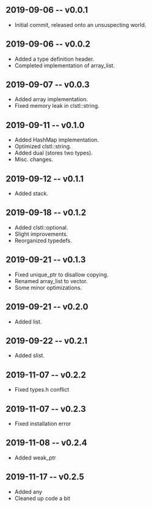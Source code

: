 ## 2019-09-06 -- v0.0.1

* Initial commit, released onto an unsuspecting world.

## 2019-09-06 -- v0.0.2

* Added a type definition header.
* Completed implementation of array_list.

## 2019-09-07 -- v0.0.3

* Added array implementation.
* Fixed memory leak in clstl::string.

## 2019-09-11 -- v0.1.0

* Added HashMap implementation.
* Optimized clstl::string.
* Added dual (stores two types).
* Misc. changes.

## 2019-09-12 -- v0.1.1

* Added stack.

## 2019-09-18 -- v0.1.2

* Added clstl::optional.
* Slight improvements.
* Reorganized typedefs.

## 2019-09-21 -- v0.1.3

* Fixed unique_ptr to disallow copying.
* Renamed array_list to vector.
* Some minor optimizations.

## 2019-09-21 -- v0.2.0

* Added list.

## 2019-09-22 -- v0.2.1

* Added slist.

## 2019-11-07 -- v0.2.2

* Fixed types.h conflict

## 2019-11-07 -- v0.2.3

* Fixed installation error

## 2019-11-08 -- v0.2.4

* Added weak_ptr

## 2019-11-17 -- v0.2.5

* Added any
* Cleaned up code a bit
